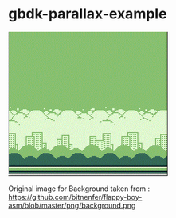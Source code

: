 # gbdk-parallax-example

![stack Overflow](https://github.com/leo-rp/gbdk-parallax-example/blob/master/parallax_preview.gif)

Original image for Background taken from : <br>
https://github.com/bitnenfer/flappy-boy-asm/blob/master/png/background.png
